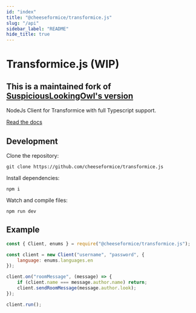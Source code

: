 ```yaml
---
id: "index"
title: "@cheeseformice/transformice.js"
slug: "/api"
sidebar_label: "README"
hide_title: true
---
```


# Transformice.js (WIP)

## This is a maintained fork of [SuspiciousLookingOwl's version](https://github.com/SuspiciousLookingOwl/transformice.js)

NodeJs Client for Transformice with full Typescript support.

[Read the docs](https://transformice-js.netlify.app/docs/) 

## Development

Clone the repository:

```
git clone https://github.com/cheeseformice/transformice.js
```

Install dependencies:

```
npm i
```

Watch and compile files:

```
npm run dev
```

## Example

```js
const { Client, enums } = require("@cheeseformice/transformice.js");

const client = new Client("username", "password", {
	language: enums.languages.en
});

client.on("roomMessage", (message) => {
	if (client.name === message.author.name) return;
	client.sendRoomMessage(message.author.look);
});

client.run();
```
